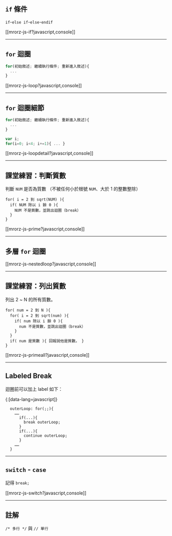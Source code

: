 `if` 條件
--------

`if`-`else if`-`else`-`endif`

[[mrorz-js-if?javascript,console]]

---

`for` 迴圈
----

```javascript
for(初始敘述; 繼續執行條件; 重新進入敘述){
  ...
}
```

[[mrorz-js-loop?javascript,console]]

---

`for` 迴圈細節
----

```javascript
for(初始敘述; 繼續執行條件; 重新進入敘述){
  ...
}
```

```javascript
var i;
for(i=0; i<4; i+=1){ ... }
```

[[mrorz-js-loopdetail?javascript,console]]

---

課堂練習：判斷質數
----

判斷 `NUM` 是否為質數
（不被任何小於根號 `NUM`、大於 1 的整數整除）

```
for( i = 2 到 sqrt(NUM) ){
  if( NUM 除以 i 餘 0 ){    
    NUM 不是質數，並跳出迴圈（break）
  }
}
```

[[mrorz-js-prime?javascript,console]]

---

多層 `for` 迴圈
----

[[mrorz-js-nestedloop?javascript,console]]

---

課堂練習：列出質數
----

列出 2 ~ N 的所有質數。

```
for( num = 2 到 N ){
  for( i = 2 到 sqrt(num) ){
    if( num 除以 i 餘 0 ){    
      num 不是質數，並跳出迴圈（break）
    }
  }
  if( num 是質數 ){ 回報說他是質數。 }
}
```

[[mrorz-js-primeall?javascript,console]]

---

Labeled Break
-------------

迴圈前可以加上 label 如下：

{:[data-lang=javascript]}
```
  outerLoop: for(;;){
    ……
      if(...){
        break outerLoop;
      }
      if(...){
        continue outerLoop;
      }
    ……
  }
```

---

`switch` - `case`
-----------

記得 `break;`

[[mrorz-js-switch?javascript,console]]

---


註解
---

`/* 多行 */` 與 `// 單行`